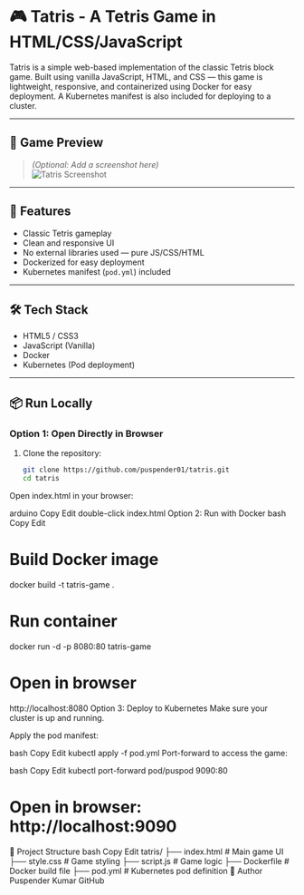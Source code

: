 # 🎮 Tatris - A Tetris Game in HTML/CSS/JavaScript

Tatris is a simple web-based implementation of the classic Tetris block game. Built using vanilla JavaScript, HTML, and CSS — this game is lightweight, responsive, and containerized using Docker for easy deployment. A Kubernetes manifest is also included for deploying to a cluster.

---

## 📸 Game Preview

> *(Optional: Add a screenshot here)*  
> ![Tatris Screenshot](./screenshot.png)

---

## 🚀 Features

- Classic Tetris gameplay
- Clean and responsive UI
- No external libraries used — pure JS/CSS/HTML
- Dockerized for easy deployment
- Kubernetes manifest (`pod.yml`) included

---

## 🛠️ Tech Stack

- HTML5 / CSS3
- JavaScript (Vanilla)
- Docker
- Kubernetes (Pod deployment)

---

## 📦 Run Locally

### Option 1: Open Directly in Browser

1. Clone the repository:
   ```bash
   git clone https://github.com/puspender01/tatris.git
   cd tatris
Open index.html in your browser:

arduino
Copy
Edit
double-click index.html
Option 2: Run with Docker
bash
Copy
Edit
# Build Docker image
docker build -t tatris-game .

# Run container
docker run -d -p 8080:80 tatris-game

# Open in browser
http://localhost:8080
Option 3: Deploy to Kubernetes
Make sure your cluster is up and running.

Apply the pod manifest:

bash
Copy
Edit
kubectl apply -f pod.yml
Port-forward to access the game:

bash
Copy
Edit
kubectl port-forward pod/puspod 9090:80
# Open in browser: http://localhost:9090
📁 Project Structure
bash
Copy
Edit
tatris/
├── index.html         # Main game UI
├── style.css          # Game styling
├── script.js          # Game logic
├── Dockerfile         # Docker build file
├── pod.yml            # Kubernetes pod definition
🙋 Author
Puspender Kumar
GitHub

